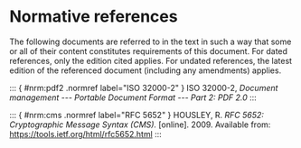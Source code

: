 # Normative references

The following documents are referred to in the text in such a way that some or all of their content constitutes requirements of this document. For dated references, only the edition cited applies. For undated references, the latest edition of the referenced document (including any amendments) applies.


::: { #nrm:pdf2 .normref label="ISO 32000-2" }
ISO 32000-2, *Document management --- Portable Document Format --- Part 2: PDF 2.0*
:::

::: { #nrm:cms .normref label="RFC 5652" }
HOUSLEY, R. *RFC 5652: Cryptographic Message Syntax (CMS).* [online]. 2009. Available from: <https://tools.ietf.org/html/rfc5652.html>
:::

